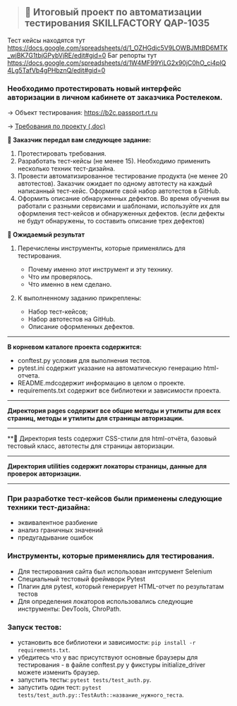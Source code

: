 >## :briefcase: Итоговый проект по автоматизации тестирования SKILLFACTORY QAP-1035
Тест кейсы находятся тут https://docs.google.com/spreadsheets/d/1_OZHGdic5V9LOWBJMtBD6MTK_wjBK7G1tbjGPybVjRE/edit#gid=0
Баг репорты тут https://docs.google.com/spreadsheets/d/1W4MF99YiLG2x90jC0hO_ci4plQ4Lg5TafVb4gPHbznQ/edit#gid=0
### Необходимо протестировать новый интерфейс авторизации в личном кабинете от заказчика Ростелеком.

→ Объект тестирования: https://b2c.passport.rt.ru


→ [Требования по проекту (.doc)](https://docs.google.com/document/d/12yoTwHSTXxIUQQCH32OvlSd3QYUt_aQk/edit)


**:bookmark_tabs: Заказчик передал вам следующее задание:**

1. Протестировать требования.
2. Разработать тест-кейсы (не менее 15). Необходимо применить несколько техник тест-дизайна.
3. Провести автоматизированное тестирование продукта (не менее 20 автотестов). Заказчик ожидает по одному автотесту на каждый написанный тест-кейс. Оформите свой набор автотестов в GitHub.
4. Оформить описание обнаруженных дефектов. Во время обучения вы работали с разными сервисами и шаблонами, используйте их для оформления тест-кейсов и обнаруженных дефектов. (если дефекты не будут обнаружены, то составить описание трех дефектов)

**:bookmark_tabs: Ожидаемый результат**

1. Перечислены инструменты, которые применялись для тестирования.

   * Почему именно этот инструмент и эту технику.
   * Что им проверялось.
   * Что именно в нем сделано.
   
2. К выполненному заданию прикреплены:

   * Набор тест-кейсов;
   * Набор автотестов на GitHub.
   * Описание оформленных дефектов.

***
**В корневом каталоге проекта содержится:**
* conftest.py условия для выполнения тестов.
* pytest.ini содержит указание на автоматическую генерацию html-отчета.
* README.mdсодержит информацию в целом о проекте.
* requirements.txt содержит все библиотеки и зависимости проекта.
***
**Директория pages содержит все общие методы и утилиты для всех страниц, методы и утилиты для страницы авторизации.**
***
**:bookmark_tabs: Директория tests содержит CSS-стили для html-отчёта, базовый тестовый класс, автотесты для страницы авторизации.
***
**Директория utilities содержит локаторы страницы, данные для проверок авторизации.**
***


### При разработке тест-кейсов были применены следующие техники тест-дизайна: 
 
* эквивалентное разбиение
* анализ граничных значений
* предугадывание ошибок


### Инструменты, которые применялись для тестирования.

* Для тестирования сайта был использован 
интсрумент Selenium
* Специальный тестовый фреймворк Pytest
* Плагин для pytest, который генерирует HTML-отчет по результатам тестов 
* Для определения локаторов использовались 
следующие инструменты: DevTools, ChroPath.

### Запуск тестов:
* установить все библиотеки и зависимости: `pip install -r requirements.txt`.
* убедитесь что у вас присутствуют основные браузеры для тестирования - в файле conftest.py у фикстуры initialize_driver можете изменить браузер.
* запустить тесты: `pytest tests/test_auth.py`.
* запустить один тест: `pytest tests/test_auth.py::TestAuth::название_нужного_теста`.


